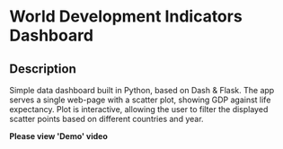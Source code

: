 # World Development Indicators Dashboard
## Description
Simple data dashboard built in Python, based on Dash & Flask. The app serves a single web-page with a scatter plot, showing GDP against life expectancy. Plot is interactive, allowing the user to filter the displayed scatter points based on different countries and year.

**Please view 'Demo' video**
